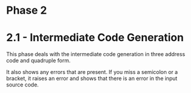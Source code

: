 # Phase 2
# 2.1 - Intermediate Code Generation
This phase deals with the intermediate code generation in three address code and quadruple form.  

It also shows any errors that are present. If you miss a semicolon or a bracket, it raises an error and shows that there is an error in the input source code.  



